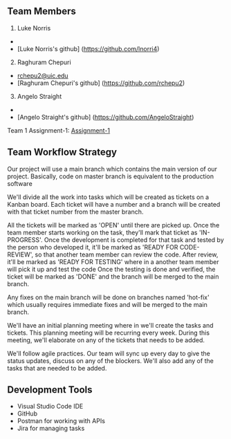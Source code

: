## Team Members
1. Luke Norris
- 
- [Luke Norris's github] (https://github.com/lnorri4)

2. Raghuram Chepuri
- rchepu2@uic.edu
- [Raghuram Chepuri's github] (https://github.com/rchepu2)

3. Angelo Straight
- 
- [Angelo Straight's github] (https://github.com/AngeloStraight)

Team 1 Assignment-1: [Assignment-1](https://uic-cs484.github.io/assignment-1---team-project-proposal-team1/proposal.html) 

## Team Workflow Strategy

Our project will use a main branch which contains the main version of our project. Basically, code on master branch is equivalent to the production software

We'll divide all the work into tasks which will be created as tickets on a Kanban board. Each ticket will have a number and a branch will be created with that ticket number from the master branch. 

All the tickets will be marked as 'OPEN' until there are picked up.
Once the team member starts working on the task, they'll mark that ticket as 'IN-PROGRESS'.
Once the development is completed for that task and tested by the person who developed it, it'll be marked as 'READY FOR CODE-REVIEW', so that another team member can review the code. 
After review, it'll be marked as 'READY FOR TESTING'  where in a another team member will pick it up and test the code
Once the testing is done and verified, the ticket will be marked as 'DONE' and the branch will be merged to the main branch.

Any fixes on the main branch will be done on branches named 'hot-fix' which usually requires immediate fixes and will be merged to the main branch.

We'll have an initial planning meeting where in we'll create the tasks and tickets. This planning meeting will be recurring every week. During this meeting, we'll elaborate on any of the tickets that needs to be added.

We'll follow agile practices. Our team will sync up every day to give the status updates, discuss on any of the blockers. We'll also add any of the tasks that are needed to be added.

## Development Tools
- Visual Studio Code IDE
- GitHub
- Postman for working with APIs
- Jira for managing tasks


